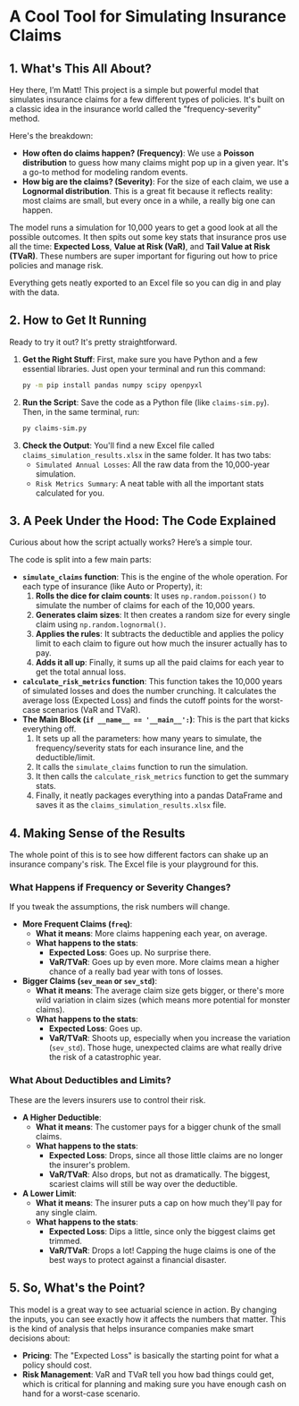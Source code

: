 # A Cool Tool for Simulating Insurance Claims

## 1. What's This All About?

Hey there, I’m Matt! This project is a simple but powerful model that simulates insurance claims for a few different types of policies. It's built on a classic idea in the insurance world called the "frequency-severity" method.

Here's the breakdown:

* **How often do claims happen? (Frequency)**: We use a **Poisson distribution** to guess how many claims might pop up in a given year. It's a go-to method for modeling random events.
* **How big are the claims? (Severity)**: For the size of each claim, we use a **Lognormal distribution**. This is a great fit because it reflects reality: most claims are small, but every once in a while, a really big one can happen.

The model runs a simulation for 10,000 years to get a good look at all the possible outcomes. It then spits out some key stats that insurance pros use all the time: **Expected Loss**, **Value at Risk (VaR)**, and **Tail Value at Risk (TVaR)**. These numbers are super important for figuring out how to price policies and manage risk.

Everything gets neatly exported to an Excel file so you can dig in and play with the data.

## 2. How to Get It Running

Ready to try it out? It's pretty straightforward.

1.  **Get the Right Stuff**: First, make sure you have Python and a few essential libraries. Just open your terminal and run this command:
    ```bash
    py -m pip install pandas numpy scipy openpyxl
    ```
2.  **Run the Script**: Save the code as a Python file (like `claims-sim.py`). Then, in the same terminal, run:
    ```bash
    py claims-sim.py
    ```
3.  **Check the Output**: You'll find a new Excel file called `claims_simulation_results.xlsx` in the same folder. It has two tabs:
    * `Simulated Annual Losses`: All the raw data from the 10,000-year simulation.
    * `Risk Metrics Summary`: A neat table with all the important stats calculated for you.

## 3. A Peek Under the Hood: The Code Explained

Curious about how the script actually works? Here’s a simple tour.

The code is split into a few main parts:

* **`simulate_claims` function**: This is the engine of the whole operation. For each type of insurance (like Auto or Property), it:
    1.  **Rolls the dice for claim counts**: It uses `np.random.poisson()` to simulate the number of claims for each of the 10,000 years.
    2.  **Generates claim sizes**: It then creates a random size for every single claim using `np.random.lognormal()`.
    3.  **Applies the rules**: It subtracts the deductible and applies the policy limit to each claim to figure out how much the insurer actually has to pay.
    4.  **Adds it all up**: Finally, it sums up all the paid claims for each year to get the total annual loss.
* **`calculate_risk_metrics` function**: This function takes the 10,000 years of simulated losses and does the number crunching. It calculates the average loss (Expected Loss) and finds the cutoff points for the worst-case scenarios (VaR and TVaR).
* **The Main Block (`if __name__ == '__main__':`)**: This is the part that kicks everything off.
    1.  It sets up all the parameters: how many years to simulate, the frequency/severity stats for each insurance line, and the deductible/limit.
    2.  It calls the `simulate_claims` function to run the simulation.
    3.  It then calls the `calculate_risk_metrics` function to get the summary stats.
    4.  Finally, it neatly packages everything into a pandas DataFrame and saves it as the `claims_simulation_results.xlsx` file.

## 4. Making Sense of the Results

The whole point of this is to see how different factors can shake up an insurance company's risk. The Excel file is your playground for this.

### What Happens if Frequency or Severity Changes?

If you tweak the assumptions, the risk numbers will change.

* **More Frequent Claims (`freq`)**:
    * **What it means**: More claims happening each year, on average.
    * **What happens to the stats**:
        * **Expected Loss**: Goes up. No surprise there.
        * **VaR/TVaR**: Goes up by even more. More claims mean a higher chance of a really bad year with tons of losses.
* **Bigger Claims (`sev_mean` or `sev_std`)**:
    * **What it means**: The average claim size gets bigger, or there's more wild variation in claim sizes (which means more potential for monster claims).
    * **What happens to the stats**:
        * **Expected Loss**: Goes up.
        * **VaR/TVaR**: Shoots up, especially when you increase the variation (`sev_std`). Those huge, unexpected claims are what really drive the risk of a catastrophic year.

### What About Deductibles and Limits?

These are the levers insurers use to control their risk.

* **A Higher Deductible**:
    * **What it means**: The customer pays for a bigger chunk of the small claims.
    * **What happens to the stats**:
        * **Expected Loss**: Drops, since all those little claims are no longer the insurer's problem.
        * **VaR/TVaR**: Also drops, but not as dramatically. The biggest, scariest claims will still be way over the deductible.
* **A Lower Limit**:
    * **What it means**: The insurer puts a cap on how much they'll pay for any single claim.
    * **What happens to the stats**:
        * **Expected Loss**: Dips a little, since only the biggest claims get trimmed.
        * **VaR/TVaR**: Drops a lot! Capping the huge claims is one of the best ways to protect against a financial disaster.

## 5. So, What's the Point?

This model is a great way to see actuarial science in action. By changing the inputs, you can see exactly how it affects the numbers that matter. This is the kind of analysis that helps insurance companies make smart decisions about:

* **Pricing**: The "Expected Loss" is basically the starting point for what a policy should cost.
* **Risk Management**: VaR and TVaR tell you how bad things could get, which is critical for planning and making sure you have enough cash on hand for a worst-case scenario.